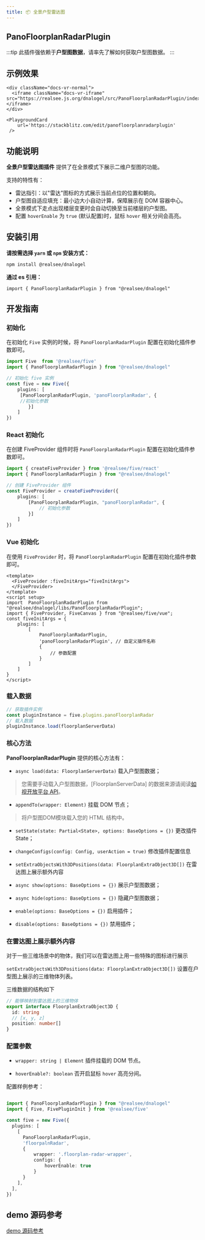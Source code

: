 ```yaml
---
title: 📦 全景户型雷达图
---
```


## **PanoFloorplanRadarPlugin**

:::tip 此插件强依赖于**户型图数据**，请率先了解如何获取户型图数据。
:::

## 示例效果

```mdx-code-block
<div className="docs-vr-normal">
  <iframe className="docs-vr-iframe" src="https://realsee.js.org/dnalogel/src/PanoFloorplanRadarPlugin/index.html"></iframe>
</div>

<PlaygroundCard
    url='https://stackblitz.com/edit/panofloorplanradarplugin'
 />
```

## 功能说明

**全景户型雷达图插件** 提供了在全景模式下展示二维户型图的功能。

支持的特性有：

- 雷达指引：以"雷达"图标的方式展示当前点位的位置和朝向。
- 户型图自适应填充：最小边大小自动计算，保障展示在 DOM 容器中心。
- 全景模式下走点出现楼层变更时会自动切换至当前楼层的户型图。
- 配置 `hoverEnable` 为 `true` (默认配置)时，鼠标 `hover` 相关分间会高亮。

## 安装引用

**请按需选择 `yarn` 或 `npm` 安装方式：**

```bash npm2yarn
npm install @realsee/dnalogel
```

**通过 es 引用：**

```tsx
import { PanoFloorplanRadarPlugin } from "@realsee/dnalogel"
```

## 开发指南

### 初始化

在初始化 `Five` 实例的时候，将 `PanoFloorplanRadarPlugin` 配置在初始化插件参数即可。

```ts
import Five  from '@realsee/five'
import { PanoFloorplanRadarPlugin } from "@realsee/dnalogel"

// 初始化 five 实例
const five = new Five({
    plugins: [
     [PanoFloorplanRadarPlugin, 'panoFloorplanRadar', {
     //初始化参数
        }]
    ]
})
```

### React 初始化

在创建 FiveProvider 组件时将 `PanoFloorplanRadarPlugin` 配置在初始化插件参数即可。

```ts
import { createFiveProvider } from '@realsee/five/react'
import { PanoFloorplanRadarPlugin } from "@realsee/dnalogel"

// 创建 FiveProvider 组件
const FiveProvider = createFiveProvider({
    plugins: [
        [PanoFloorplanRadarPlugin, "panoFloorplanRadar", {
            // 初始化参数
        }]
    ]
})
```

### Vue 初始化

在使用 `FiveProvider` 时，将 `PanoFloorplanRadarPlugin` 配置在初始化插件参数即可。

```vue
<template>
  <FiveProvider :fiveInitArgs="fiveInitArgs">
  </FiveProvider>
</template>
<script setup>
import  PanoFloorplanRadarPlugin from "@realsee/dnalogel/libs/PanoFloorplanRadarPlugin";
import { FiveProvider, FiveCanvas } from "@realsee/five/vue";
const fiveInitArgs = {
    plugins: [
        [
            PanoFloorplanRadarPlugin,
            'panoFloorplanRadarPlugin', // 自定义插件名称
            {
                // 参数配置
            }
        ]
    ]
}
</script>
```

### 载入数据

```ts
// 获取插件实例
const pluginInstance = five.plugins.panoFloorplanRadar
// 载入数据
pluginInstance.load(floorplanServerData)
```

### 核心方法

**PanoFloorplanRadarPlugin** 提供的核心方法有：

- `async load(data: FloorplanServerData)` 载入户型图数据；

> 您需要手动载入户型图数据，[FloorplanServerData] 的数据来源请阅读[如视开放平台 API](https://open-platform.realsee.com/developer/open/api/#/)。

- `appendTo(wrapper: Element)` 挂载 DOM 节点；

> 将户型图DOM模块载入您的 HTML 结构中。

- `setState(state: Partial<State>, options: BaseOptions = {})` 更改插件 State；

- `changeConfigs(config: Config, userAction = true)` 修改插件配置信息

- `setExtraObjectsWith3DPositions(data: FloorplanExtraObject3D[])` 在雷达图上展示额外内容

- `async show(options: BaseOptions = {})` 展示户型图数据；

- `async hide(options: BaseOptions = {})` 隐藏户型图数据；

- `enable(options: BaseOptions = {})` 启用插件；

- `disable(options: BaseOptions = {})` 禁用插件；

### 在雷达图上展示额外内容

对于一些三维场景中的物体，我们可以在雷达图上用一些特殊的图标进行展示

`setExtraObjectsWith3DPositions(data: FloorplanExtraObject3D[])` 设置在户型图上展示的三维物体列表。

三维数据的结构如下

```ts
// 能够映射到雷达图上的三维物体
export interface FloorplanExtraObject3D {
  id: string
  // [x, y, z]
  position: number[]
}
```

### 配置参数

- `wrapper: string | Element` 插件挂载的 DOM 节点。

- `hoverEnable?: boolean` 否开启鼠标 `hover` 高亮分间。

配置样例参考：

```ts

import { PanoFloorplanRadarPlugin } from "@realsee/dnalogel"
import { Five, FivePluginInit } from '@realsee/five'

const five = new Five({
  plugins: [
    [
      PanoFloorplanRadarPlugin,
      'floorpalnRadar',
      { 
          wrapper: '.floorplan-radar-wrapper', 
          configs: {
              hoverEnable: true
          }
      }
    ],
  ],
})

```

## demo 源码参考

[demo 源码参考](https://github.com/realsee-developer/dnalogel/tree/main/examples/src)
